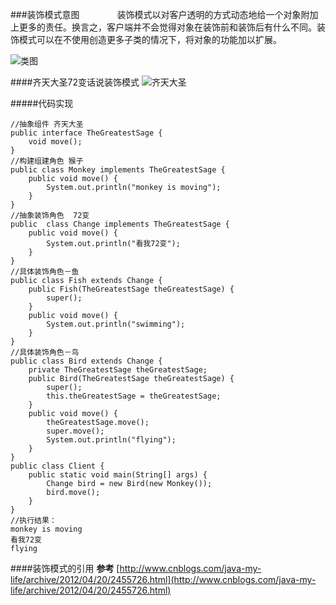 ###装饰模式意图
　　　　装饰模式以对客户透明的方式动态地给一个对象附加上更多的责任。换言之，客户端并不会觉得对象在装饰前和装饰后有什么不同。装饰模式可以在不使用创造更多子类的情况下，将对象的功能加以扩展。

![类图](http://7xpxnz.com1.z0.glb.clouddn.com/%E8%AE%BE%E8%AE%A1%E6%A8%A1%E5%BC%8F%E7%B1%BB%E5%9B%BE%EF%BC%8D%E8%A3%85%E9%A5%B0%E6%A8%A1%E5%BC%8F.png)

####齐天大圣72变话说装饰模式
![齐天大圣](http://7xpxnz.com1.z0.glb.clouddn.com/%E8%AE%BE%E8%AE%A1%E6%A8%A1%E5%BC%8F%EF%BC%8D%E8%A3%85%E9%A5%B0%EF%BC%8D%E9%BD%90%E5%A4%A9%E5%A4%A7%E5%9C%A3.png)

#####代码实现

````
//抽象组件 齐天大圣
public interface TheGreatestSage {
    void move();
}
//构建组建角色 猴子
public class Monkey implements TheGreatestSage {
    public void move() {
        System.out.println("monkey is moving");
    }
}
//抽象装饰角色  72变
public  class Change implements TheGreatestSage {
    public void move() {
        System.out.println("看我72变");
    }
}
//具体装饰角色－鱼
public class Fish extends Change {
    public Fish(TheGreatestSage theGreatestSage) {
        super();
    }
    public void move() {
        System.out.println("swimming");
    }
}
//具体装饰角色－鸟
public class Bird extends Change {
    private TheGreatestSage theGreatestSage;
    public Bird(TheGreatestSage theGreatestSage) {
        super();
        this.theGreatestSage = theGreatestSage;
    }
    public void move() {
        theGreatestSage.move();
        super.move();
        System.out.println("flying");
    }
}
public class Client {
    public static void main(String[] args) {
        Change bird = new Bird(new Monkey());
        bird.move();
    }
}
//执行结果：
monkey is moving
看我72变
flying
````
####装饰模式的引用
**参考**
[http://www.cnblogs.com/java-my-life/archive/2012/04/20/2455726.html](http://www.cnblogs.com/java-my-life/archive/2012/04/20/2455726.html)